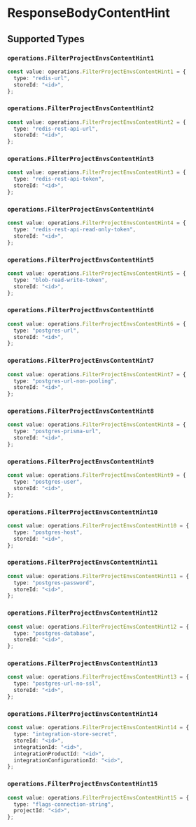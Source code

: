 # ResponseBodyContentHint


## Supported Types

### `operations.FilterProjectEnvsContentHint1`

```typescript
const value: operations.FilterProjectEnvsContentHint1 = {
  type: "redis-url",
  storeId: "<id>",
};
```

### `operations.FilterProjectEnvsContentHint2`

```typescript
const value: operations.FilterProjectEnvsContentHint2 = {
  type: "redis-rest-api-url",
  storeId: "<id>",
};
```

### `operations.FilterProjectEnvsContentHint3`

```typescript
const value: operations.FilterProjectEnvsContentHint3 = {
  type: "redis-rest-api-token",
  storeId: "<id>",
};
```

### `operations.FilterProjectEnvsContentHint4`

```typescript
const value: operations.FilterProjectEnvsContentHint4 = {
  type: "redis-rest-api-read-only-token",
  storeId: "<id>",
};
```

### `operations.FilterProjectEnvsContentHint5`

```typescript
const value: operations.FilterProjectEnvsContentHint5 = {
  type: "blob-read-write-token",
  storeId: "<id>",
};
```

### `operations.FilterProjectEnvsContentHint6`

```typescript
const value: operations.FilterProjectEnvsContentHint6 = {
  type: "postgres-url",
  storeId: "<id>",
};
```

### `operations.FilterProjectEnvsContentHint7`

```typescript
const value: operations.FilterProjectEnvsContentHint7 = {
  type: "postgres-url-non-pooling",
  storeId: "<id>",
};
```

### `operations.FilterProjectEnvsContentHint8`

```typescript
const value: operations.FilterProjectEnvsContentHint8 = {
  type: "postgres-prisma-url",
  storeId: "<id>",
};
```

### `operations.FilterProjectEnvsContentHint9`

```typescript
const value: operations.FilterProjectEnvsContentHint9 = {
  type: "postgres-user",
  storeId: "<id>",
};
```

### `operations.FilterProjectEnvsContentHint10`

```typescript
const value: operations.FilterProjectEnvsContentHint10 = {
  type: "postgres-host",
  storeId: "<id>",
};
```

### `operations.FilterProjectEnvsContentHint11`

```typescript
const value: operations.FilterProjectEnvsContentHint11 = {
  type: "postgres-password",
  storeId: "<id>",
};
```

### `operations.FilterProjectEnvsContentHint12`

```typescript
const value: operations.FilterProjectEnvsContentHint12 = {
  type: "postgres-database",
  storeId: "<id>",
};
```

### `operations.FilterProjectEnvsContentHint13`

```typescript
const value: operations.FilterProjectEnvsContentHint13 = {
  type: "postgres-url-no-ssl",
  storeId: "<id>",
};
```

### `operations.FilterProjectEnvsContentHint14`

```typescript
const value: operations.FilterProjectEnvsContentHint14 = {
  type: "integration-store-secret",
  storeId: "<id>",
  integrationId: "<id>",
  integrationProductId: "<id>",
  integrationConfigurationId: "<id>",
};
```

### `operations.FilterProjectEnvsContentHint15`

```typescript
const value: operations.FilterProjectEnvsContentHint15 = {
  type: "flags-connection-string",
  projectId: "<id>",
};
```

